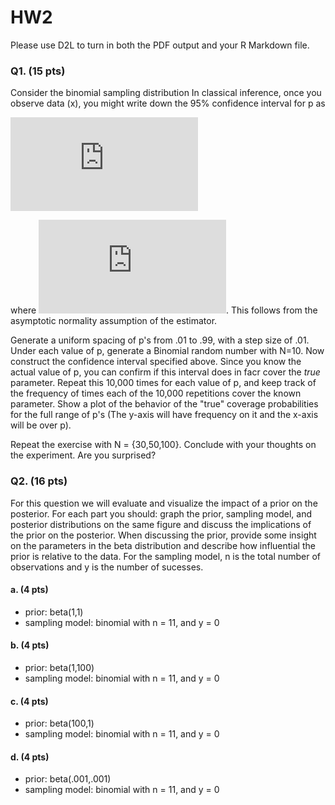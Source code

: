 # HW2
Please use D2L to turn in both the PDF output and your R Markdown file.

### Q1. (15 pts) 
Consider the binomial sampling distribution  In classical inference, once you observe data (x), you might write down the 95\% confidence interval for p as

![wald eqn](https://latex.codecogs.com/gif.latex?%5Chat%7Bp%7D%20%5Cpm%201.96%20%5Csqrt%7B%5Cfrac%7B%5Chat%7Bp%7D%281-%5Chat%7Bp%7D%29%7D%7BN%7D%7D)

where ![phat](https://latex.codecogs.com/gif.latex?%5Chat%7Bp%7D%20%3D%5Cfrac%7Bx%7D%7BN%7D). This follows from the asymptotic normality assumption of the estimator.

Generate a uniform spacing of p's from .01 to .99, with a step size of .01. Under each value of p, generate a Binomial random number with N=10. Now construct the confidence interval specified above. Since you know the actual value of p, you can confirm if this interval does in facr cover the *true* parameter.
Repeat this 10,000 times for each value of p, and keep track of the frequency of times each of the 10,000 repetitions cover the known parameter. Show a plot of the behavior of the "true" coverage probabilities for the full range of p's (The y-axis will have frequency on it and the x-axis will be over p).

Repeat the exercise with N = {30,50,100}. Conclude with your thoughts on the experiment. Are you surprised?


### Q2. (16 pts) 
For this question we will evaluate and visualize the impact of a prior on the posterior. For each part you should: graph the prior, sampling model, and posterior distributions on the same figure and discuss the implications of the prior on the posterior. When discussing the prior, provide some insight on the parameters in the beta distribution and describe how influential the prior is relative to the data.  For the sampling model, n is the total number of observations and y is the number of sucesses.

#### a. (4 pts)
- prior: beta(1,1)
- sampling model: binomial with n = 11, and y = 0

#### b. (4 pts)
- prior: beta(1,100)
- sampling model: binomial with n = 11, and y = 0

#### c. (4 pts)
- prior: beta(100,1)
- sampling model: binomial with n = 11, and y = 0

#### d. (4 pts)
- prior: beta(.001,.001)
- sampling model: binomial with n = 11, and y = 0
